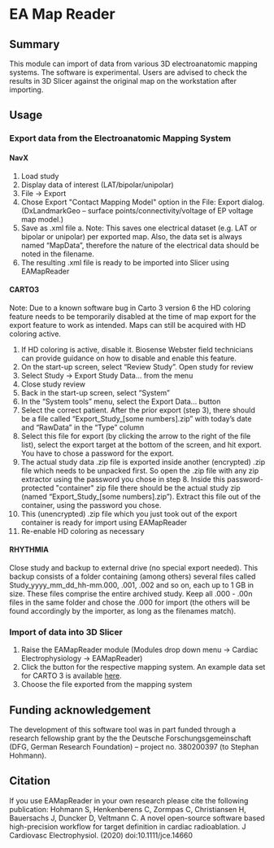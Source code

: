 # EA Map Reader

## Summary

This module can import of data from various 3D electroanatomic mapping systems.
The software is experimental. Users are advised to check the results in 3D Slicer against the original map on the workstation after importing.

## Usage

### Export data from the Electroanatomic Mapping System

#### NavX

1.	Load study
2.	Display data of interest (LAT/bipolar/unipolar)
3.	File -> Export
4.	Chose Export "Contact Mapping Model" option in the File: Export dialog.
(DxLandmarkGeo – surface points/connectivity/voltage of EP voltage map model.)
5.	Save as .xml file
a.	Note: This saves one electrical dataset (e.g. LAT or bipolar or unipolar) per exported map. Also, the data set is always named “MapData”, therefore the nature of the electrical data should be noted in the filename.
6.	The resulting .xml file is ready to be imported into Slicer using EAMapReader

#### CARTO3

Note: Due to a known software bug in Carto 3 version 6 the HD coloring feature needs to be temporarily disabled at the time of map export for the export feature to work as intended. Maps can still be acquired with HD coloring active.

1.	If HD coloring is active, disable it. Biosense Webster field technicians can provide guidance on how to disable and enable this feature.
2.	On the start-up screen, select “Review Study”. Open study for review
3.	Select Study -> Export Study Data… from the menu
4.  Close study review
5.	Back in the start-up screen, select “System”
6.	In the “System tools” menu, select the Export Data… button
7.	Select the correct patient. After the prior export (step 3), there should be a file called “Export_Study_[some numbers].zip” with today’s date and “RawData” in the “Type” column
8.	Select this file for export  (by clicking the arrow to the right of the file list), select the export target at the bottom of the screen, and hit export. You have to chose a password for the export.
9.	The actual study data .zip file is exported inside another (encrypted) .zip file which needs to be unpacked first. So open the .zip file with any zip extractor using the password you chose in step 8. Inside this password-protected "container" zip file there should be the actual study zip (named “Export_Study_[some numbers].zip”). Extract this file out of the container, using the password you chose.
10.	This (unencrypted) .zip file which you just took out of the export container is ready for import using EAMapReader
11. Re-enable HD coloring as necessary

#### RHYTHMIA

Close study and backup to external drive (no special export needed).
This backup consists of a folder containing (among others) several files called Study_yyyy_mm_dd_hh-mm.000, .001, .002 and so on, each up to 1 GB in size.
These files comprise the entire archived study.
Keep all .000 - .00n files in the same folder and chose the .000 for import (the others will be found accordingly by the importer, as long as the filenames match).

### Import of data into 3D Slicer

1. Raise the EAMapReader module (Modules drop down menu -> Cardiac Electrophysiology -> EAMapReader)
2. Click the button for the respective mapping system. An example data set for CARTO 3 is available [here](https://github.com/SlicerHeart/SlicerHeart/releases/download/TestingData/Carto3_EA_map.zip).
3. Choose the file exported from the mapping system

## Funding acknowledgement

The development of this software tool was in part funded through a research fellowship grant by the the Deutsche Forschungsgemeinschaft (DFG, German Research Foundation) – project no. 380200397 (to Stephan Hohmann).

## Citation
If you use EAMapReader in your own research please cite the following publication: Hohmann S, Henkenberens C, Zormpas C, Christiansen H, Bauersachs J, Duncker D, Veltmann C. A novel open-source software based high-precision workflow for target definition in cardiac radioablation. J Cardiovasc Electrophysiol. (2020) doi:10.1111/jce.14660
